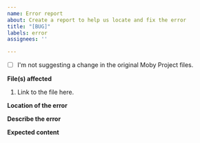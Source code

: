 ```yaml
---
name: Error report
about: Create a report to help us locate and fix the error
title: "[BUG]"
labels: error
assignees: ''

---
```


<!-- Thank you for submitting a PR-->

- [ ] I'm not suggesting a change in the original Moby Project files.

**File(s) affected**
1. Link to the file here.
<!-- Continue the ordered list if there are more files affected -->


**Location of the error**
<!--- Location of the error (subheadings, line, etc...) in the file(s) you linked above -->


**Describe the error**
<!-- Clearly and concisely describe what the error is below -->


**Expected content**
<!-- Suggest how the error should be fixed below -->

<!-- Thank you for filing a bug report! -->
<!-- If you have additional context to explain, uncomment the bold text below and tell us about it in the following lines -->
<!--
**Additional context**
-->
